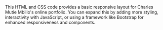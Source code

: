 This HTML and CSS code provides a basic responsive layout for Charles Mutie Mbillo's online portfolio. You can expand this by adding more styling, interactivity with JavaScript, or using a framework like Bootstrap for enhanced responsiveness and components.
